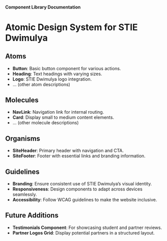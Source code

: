 #### Component Library Documentation

# Atomic Design System for STIE Dwimulya

## Atoms
- **Button**: Basic button component for various actions.
- **Heading**: Text headings with varying sizes.
- **Logo**: STIE Dwimulya logo integration.
- ... (other atom descriptions)

## Molecules
- **NavLink**: Navigation link for internal routing.
- **Card**: Display small to medium content elements.
- ... (other molecule descriptions)

## Organisms
- **SiteHeader**: Primary header with navigation and CTA.
- **SiteFooter**: Footer with essential links and branding information.


## Guidelines
- **Branding**: Ensure consistent use of STIE Dwimulya’s visual identity.
- **Responsiveness**: Design components to adapt across devices seamlessly.
- **Accessibility**: Follow WCAG guidelines to make the website inclusive.

## Future Additions
- **Testimonials Component**: For showcasing student and partner reviews.
- **Partner Logos Grid**: Display potential partners in a structured layout.

